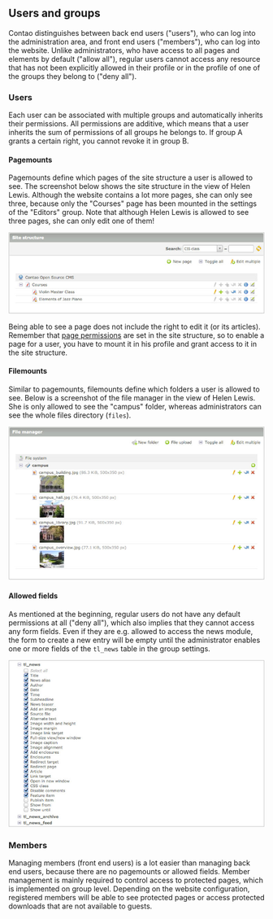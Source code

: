 ## Users and groups

Contao distinguishes between back end users ("users"), who can log into the
administration area, and front end users ("members"), who can log into the
website. Unlike administrators, who have access to all pages and elements by
default ("allow all"), regular users cannot access any resource that has not
been explicitly allowed in their profile or in the profile of one of the groups
they belong to ("deny all").


### Users

Each user can be associated with multiple groups and automatically inherits
their permissions. All permissions are additive, which means that a user
inherits the sum of permissions of all groups he belongs to. If group A grants a
certain right, you cannot revoke it in group B.


#### Pagemounts

Pagemounts define which pages of the site structure a user is allowed to see.
The screenshot below shows the site structure in the view of Helen Lewis.
Although the website contains a lot more pages, she can only see three, because
only the "Courses" page has been mounted in the settings of the "Editors" group.
Note that although Helen Lewis is allowed to see three pages, she can only edit
one of them!

![](images/site-structure-hlewis.jpg)

Being able to see a page does not include the right to edit it (or its
articles). Remember that [page permissions][1] are set in the site structure, so
to enable a page for a user, you have to mount it in his profile and grant
access to it in the site structure.


#### Filemounts

Similar to pagemounts, filemounts define which folders a user is allowed to see.
Below is a screenshot of the file manager in the view of Helen Lewis. She is
only allowed to see the "campus" folder, whereas administrators can see the
whole files directory (`files`).

![](images/file-manager-hlewis.jpg)


#### Allowed fields

As mentioned at the beginning, regular users do not have any default permissions
at all ("deny all"), which also implies that they cannot access any form fields.
Even if they are e.g. allowed to access the news module, the form to create a
new entry will be empty until the administrator enables one or more fields of
the `tl_news` table in the group settings.

![](images/allowed-fields.jpg)


### Members

Managing members (front end users) is a lot easier than managing back end users,
because there are no pagemounts or allowed fields. Member management is mainly
required to control access to protected pages, which is implemented on group
level. Depending on the website configuration, registered members will be able
to see protected pages or access protected downloads that are not available to
guests.


[1]: ../03-managing-pages/modules.md#access-control
